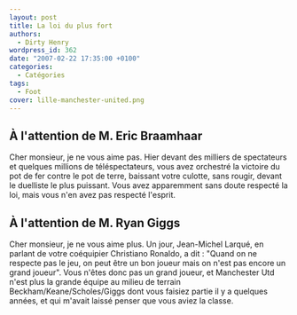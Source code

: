 ```yaml
---
layout: post
title: La loi du plus fort
authors:
  - Dirty Henry
wordpress_id: 362
date: "2007-02-22 17:35:00 +0100"
categories:
  - Catégories
tags:
  - Foot
cover: lille-manchester-united.png
---
```


## À l'attention de M. Eric Braamhaar

Cher monsieur, je ne vous aime pas. Hier devant des milliers de spectateurs et
quelques millions de téléspectateurs, vous avez orchestré la victoire du pot de
fer contre le pot de terre, baissant votre culotte, sans rougir, devant le
duelliste le plus puissant. Vous avez apparemment sans doute respecté la loi,
mais vous n'en avez pas respecté l'esprit.

## À l'attention de M. Ryan Giggs

Cher monsieur, je ne vous aime plus. Un jour, Jean-Michel Larqué, en parlant de
votre coéquipier Christiano Ronaldo, a dit : "Quand on ne respecte pas le jeu,
on peut être un bon joueur mais on n'est pas encore un grand joueur". Vous
n'êtes donc pas un grand joueur, et Manchester Utd n'est plus la grande équipe
au milieu de terrain Beckham/Keane/Scholes/Giggs dont vous faisiez partie il y a
quelques années, et qui m'avait laissé penser que vous aviez la classe.
